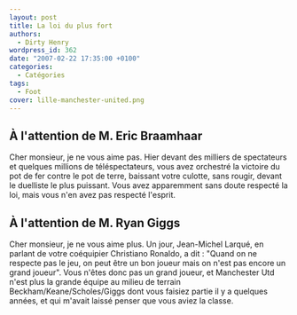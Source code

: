 ```yaml
---
layout: post
title: La loi du plus fort
authors:
  - Dirty Henry
wordpress_id: 362
date: "2007-02-22 17:35:00 +0100"
categories:
  - Catégories
tags:
  - Foot
cover: lille-manchester-united.png
---
```


## À l'attention de M. Eric Braamhaar

Cher monsieur, je ne vous aime pas. Hier devant des milliers de spectateurs et
quelques millions de téléspectateurs, vous avez orchestré la victoire du pot de
fer contre le pot de terre, baissant votre culotte, sans rougir, devant le
duelliste le plus puissant. Vous avez apparemment sans doute respecté la loi,
mais vous n'en avez pas respecté l'esprit.

## À l'attention de M. Ryan Giggs

Cher monsieur, je ne vous aime plus. Un jour, Jean-Michel Larqué, en parlant de
votre coéquipier Christiano Ronaldo, a dit : "Quand on ne respecte pas le jeu,
on peut être un bon joueur mais on n'est pas encore un grand joueur". Vous
n'êtes donc pas un grand joueur, et Manchester Utd n'est plus la grande équipe
au milieu de terrain Beckham/Keane/Scholes/Giggs dont vous faisiez partie il y a
quelques années, et qui m'avait laissé penser que vous aviez la classe.
